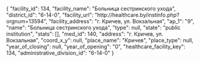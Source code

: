{
    "facility_id": 134,
    "facility_name": "Больница сестринского ухода",
    "district_id": "6-14-0",
    "facility_url": "http:\/\/healthcare.by\/instinfo.php?orgnum=13594",
    "facility_address": "г. Кричев, ул. Вокзальная",
    "ap_1": "9",
    "name": "Больница сестринского ухода",
    "type": null,
    "state": "public institution",
    "stats": [],
    "med_id": 140,
    "address": "г. Кричев, ул. Вокзальная",
    "coord_x_y": null,
    "place_name": "Кричев",
    "place_type": null,
    "year_of_closing": null,
    "year_of_opening": "0",
    "healthcare_facility_key": 134,
    "administrative_division_id": "6-14-0"
}